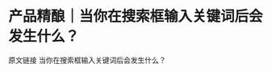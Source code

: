 # 产品精酿｜当你在搜索框输入关键词后会发生什么？

<ResourceGroupTitle>原文链接</ResourceGroupTitle>
<BadgeLink colorScheme='blue' badgeText='产品精酿' href='https://mp.weixin.qq.com/s/XyiXCOIyqtIPSiHspNLv0A'>当你在搜索框输入关键词后会发生什么？</BadgeLink>